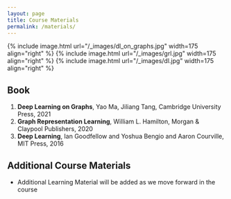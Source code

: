 ```yaml
---
layout: page
title: Course Materials
permalink: /materials/
---
```


{% include image.html url="/_images/dl_on_graphs.jpg" width=175 align="right" %}
{% include image.html url="/_images/grl.jpg" width=175 align="right" %}
{% include image.html url="/_images/dl.jpg" width=175 align="right" %}

## Book

1. **Deep Learning on Graphs**, Yao Ma, Jiliang Tang, Cambridge University Press, 2021
2. **Graph Representation Learning**, William L. Hamilton, Morgan & Claypool Publishers, 2020
3. **Deep Learning**, Ian Goodfellow and Yoshua Bengio and Aaron Courville, MIT Press, 2016

## Additional Course Materials

* Additional Learning Material will be added as we move forward in the course
